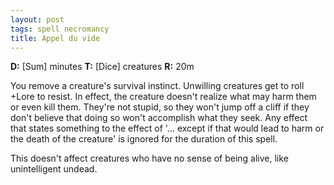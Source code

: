 ```yaml
---
layout: post
tags: spell necromancy
title: Appel du vide
---
```

<b>D:</b> [Sum] minutes <b>T:</b> [Dice] creatures <b>R:</b> 20m

You remove a creature's survival instinct. Unwilling creatures get to roll +Lore to resist. In effect, the creature doesn't realize what may harm them or even kill them. They're not stupid, so they won't jump off a cliff if they don't believe that doing so won't accomplish what they seek. Any effect that states something to the effect of '... except if that would lead to harm or the death of the creature' is ignored for the duration of this spell.

This doesn't affect creatures who have no sense of being alive, like unintelligent undead.
